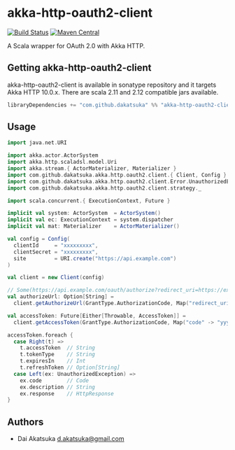 # akka-http-oauth2-client
[![Build Status](https://travis-ci.org/dakatsuka/akka-http-oauth2-client.svg?branch=master)](https://travis-ci.org/dakatsuka/akka-http-oauth2-client) [![Maven Central](https://img.shields.io/maven-central/v/com.github.dakatsuka/akka-http-oauth2-client_2.12.svg)](https://search.maven.org/#search%7Cga%7C1%7Ca%3A%22akka-http-oauth2-client_2.12%22)

A Scala wrapper for OAuth 2.0 with Akka HTTP.

## Getting akka-http-oauth2-client

akka-http-oauth2-client is available in sonatype repository and it targets Akka HTTP 10.0.x. There are scala 2.11 and 2.12 compatible jars available.

```sbt
libraryDependencies += "com.github.dakatsuka" %% "akka-http-oauth2-client" % "0.1.0"
```

## Usage

```scala
import java.net.URI

import akka.actor.ActorSystem
import akka.http.scaladsl.model.Uri
import akka.stream.{ ActorMaterializer, Materializer }
import com.github.dakatsuka.akka.http.oauth2.client.{ Client, Config }
import com.github.dakatsuka.akka.http.oauth2.client.Error.UnauthorizedException
import com.github.dakatsuka.akka.http.oauth2.client.strategy._

import scala.concurrent.{ ExecutionContext, Future }

implicit val system: ActorSystem  = ActorSystem()
implicit val ec: ExecutionContext = system.dispatcher
implicit val mat: Materializer    = ActorMaterializer()

val config = Config(
  clientId     = "xxxxxxxxx",
  clientSecret = "xxxxxxxxx",
  site         = URI.create("https://api.example.com")
)

val client = new Client(config)

// Some(https://api.example.com/oauth/authorize?redirect_uri=https://example.com/oauth2/callback&response_type=code&client_id=xxxxxxxxx)
val authorizeUrl: Option[String] =
  client.getAuthorizeUrl(GrantType.AuthorizationCode, Map("redirect_uri" -> "https://example.com/oauth2/callback"))

val accessToken: Future[Either[Throwable, AccessToken]] =
  client.getAccessToken(GrantType.AuthorizationCode, Map("code" -> "yyyyyy", "redirect_uri" -> "https://example.com"))

accessToken.foreach {
  case Right(t) =>
    t.accessToken  // String
    t.tokenType    // String
    t.expiresIn    // Int
    t.refreshToken // Option[String]
  case Left(ex: UnauthorizedException) =>
    ex.code        // Code
    ex.description // String
    ex.response    // HttpResponse
}
```

## Authors

* Dai Akatsuka <d.akatsuka@gmail.com>

